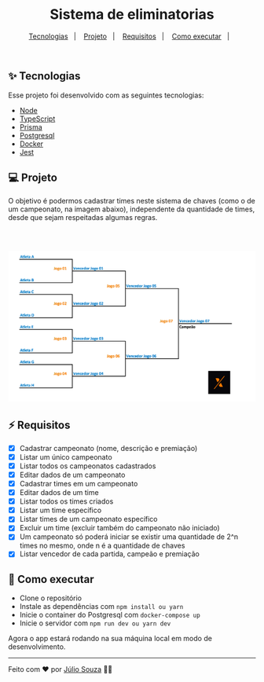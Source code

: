 <h1 align="center">Sistema de eliminatorias</h1>

<p align="center">
  <a href="#-tecnologias">Tecnologias</a>&nbsp;&nbsp;&nbsp;|&nbsp;&nbsp;&nbsp;
  <a href="#-projeto">Projeto</a>&nbsp;&nbsp;&nbsp;|&nbsp;&nbsp;&nbsp;
  <a href="#-requisitos">Requisitos</a>&nbsp;&nbsp;&nbsp;|&nbsp;&nbsp;&nbsp;  
  <a href="#-como-executar">Como executar</a>&nbsp;&nbsp;&nbsp;|&nbsp;&nbsp;&nbsp;  
</p>

<br>

## ✨ Tecnologias

Esse projeto foi desenvolvido com as seguintes tecnologias:

- [Node](https://nodejs.org/en/)
- [TypeScript](https://www.typescriptlang.org/)
- [Prisma](https://www.prisma.io/)
- [Postgresql](https://www.postgresql.org/)
- [Docker](https://www.docker.com/)
- [Jest](https://jestjs.io/pt-BR/)

## 💻 Projeto

O objetivo é podermos cadastrar times neste sistema de chaves (como o de um campeonato, na imagem abaixo), independente da quantidade de times, desde que sejam respeitadas algumas regras.

<br>

<h2 align="center"><img alt="screenshot" title="screenshot" src=".github/screenshot.png" width="534px" height="306px"/></h2>

## ⚡ Requisitos

- [x] Cadastrar campeonato (nome, descrição e premiação)
- [x] Listar um único campeonato
- [x] Listar todos os campeonatos cadastrados
- [x] Editar dados de um campeonato
- [x] Cadastrar times em um campeonato
- [x] Editar dados de um time
- [x] Listar todos os times criados
- [x] Listar um time específico
- [x] Listar times de um campeonato específico
- [x] Excluir um time (excluir também do campeonato não iniciado)
- [x] Um campeonato só poderá iniciar se existir uma quantidade de 2^n times no mesmo, onde n é a quantidade de chaves
- [x] Listar vencedor de cada partida, campeão e premiação

## 🚀 Como executar

- Clone o repositório
- Instale as dependências com `npm install ou yarn`
- Inicie o container do Postgresql com `docker-compose up`
- Inicie o servidor com `npm run dev ou yarn dev`

Agora o app estará rodando na sua máquina local em modo de desenvolvimento.

---

Feito com ♥ por [Júlio Souza](https://www.linkedin.com/in/j%C3%BAlio-souza-079351213/) 👋🏻
